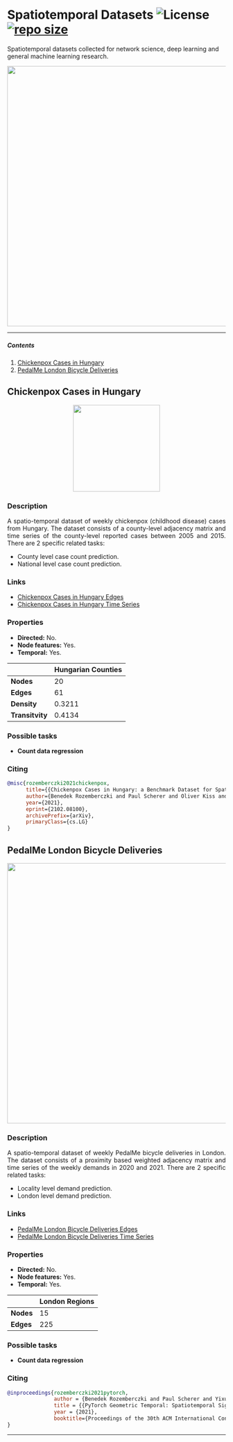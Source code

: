 # Spatiotemporal Datasets ![License](https://img.shields.io/github/license/benedekrozemberczki/spatiotemporal_datasets.svg?color=blue) [![repo size](https://img.shields.io/github/repo-size/benedekrozemberczki/spatiotemporal_datasets.svg)](https://github.com/benedekrozemberczki/spatiotemporal_datasets/archive/master.zip)

Spatiotemporal datasets collected for network science, deep learning and general machine learning research.

<p align="center">
  <img width="600" src="https://github.com/benedekrozemberczki/datasets/blob/master/images/field.png">
</p>


-------------------------------------------


##### Contents   
1. [Chickenpox Cases in Hungary](#chickenpox-cases-in-hungary)
2. [PedalMe London Bicycle Deliveries](#pedalme-london-bicycle-deliveries)

## Chickenpox Cases in Hungary
<p align="center">
  <img width="200" src="https://babesabouttown.com/wp-content/uploads/2010/06/chicken-pox-boy.jpg">
</p>


### Description
<p align="justify">
A spatio-temporal dataset of weekly chickenpox (childhood disease) cases from Hungary. The dataset consists of a county-level adjacency matrix and time series of the county-level reported cases between 2005 and 2015. There are 2 specific related tasks:</p>

- County level case count prediction.
- National level case count prediction.

### Links


- [Chickenpox Cases in Hungary Edges](https://graphmining.ai/temporal_datasets/hungary_county_edges.csv)
- [Chickenpox Cases in Hungary Time Series](https://graphmining.ai/temporal_datasets/hungary_chickenpox.csv)

### Properties

- **Directed:** No.
- **Node features:** Yes.
- **Temporal:** Yes.


|   | **Hungarian Counties**  |
|---|---|
| **Nodes** |20   |
| **Edges** |61 |
| **Density** |  0.3211 |
| **Transitvity** | 0.4134|

### Possible tasks

- **Count data regression**

### Citing
```bibtex
@misc{rozemberczki2021chickenpox,
      title={{Chickenpox Cases in Hungary: a Benchmark Dataset for Spatiotemporal Signal Processing with Graph Neural Networks}}, 
      author={Benedek Rozemberczki and Paul Scherer and Oliver Kiss and Rik Sarkar and Tamas Ferenci},
      year={2021},
      eprint={2102.08100},
      archivePrefix={arXiv},
      primaryClass={cs.LG}
}
```

## PedalMe London Bicycle Deliveries
<p align="center">
  <img width="600" src="https://i.dailymail.co.uk/1s/2019/12/02/15/21714336-0-image-a-43_1575299652093.jpg">
</p>

### Description
<p align="justify">
A spatio-temporal dataset of weekly PedalMe bicycle deliveries in London. The dataset consists of a proximity based weighted adjacency matrix and time series of the weekly demands in 2020 and 2021. There are 2 specific related tasks:</p>

- Locality level demand prediction.
- London level demand prediction.

### Links


- [PedalMe London Bicycle Deliveries Edges](https://graphmining.ai/temporal_datasets/pedalme_edges.csv)
- [PedalMe London Bicycle Deliveries Time Series](https://graphmining.ai/temporal_datasets/pedalme_features.csv)

### Properties

- **Directed:** No.
- **Node features:** Yes.
- **Temporal:** Yes.


|   | **London Regions**  |
|---|---|
| **Nodes** |15   |
| **Edges** |225 |

### Possible tasks

- **Count data regression**

### Citing
```bibtex
@inproceedings{rozemberczki2021pytorch,
               author = {Benedek Rozemberczki and Paul Scherer and Yixuan He and George Panagopoulos and Alexander Riedel and Maria Astefanoaei and Oliver Kiss and Ferenc Beres and Guzman Lopez and Nicolas Collignon and Rik Sarkar},
               title = {{PyTorch Geometric Temporal: Spatiotemporal Signal Processing with Neural Machine Learning Models}},
               year = {2021},
               booktitle={Proceedings of the 30th ACM International Conference on Information and Knowledge Management},
}
```

--------------------------------------------------------------------------------
